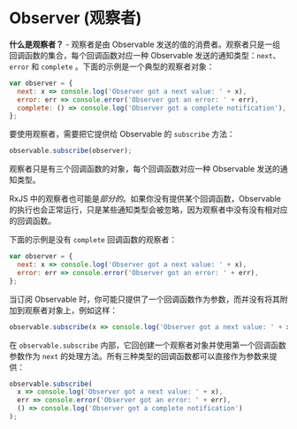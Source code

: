 # Observer (观察者)

**什么是观察者？** - 观察者是由 Observable 发送的值的消费者。观察者只是一组回调函数的集合，每个回调函数对应一种 Observable 发送的通知类型：`next`、`error` 和 `complete` 。下面的示例是一个典型的观察者对象：

```js
var observer = {
  next: x => console.log('Observer got a next value: ' + x),
  error: err => console.error('Observer got an error: ' + err),
  complete: () => console.log('Observer got a complete notification'),
};
```

要使用观察者，需要把它提供给 Observable 的 `subscribe` 方法：

<!-- skip-example -->
```js
observable.subscribe(observer);
```

<span class="informal">观察者只是有三个回调函数的对象，每个回调函数对应一种 Observable 发送的通知类型。</span>

RxJS 中的观察者也可能是*部分的*。如果你没有提供某个回调函数，Observable 的执行也会正常运行，只是某些通知类型会被忽略，因为观察者中没有没有相对应的回调函数。

下面的示例是没有 `complete` 回调函数的观察者：

```js
var observer = {
  next: x => console.log('Observer got a next value: ' + x),
  error: err => console.error('Observer got an error: ' + err),
};
```

当订阅 Observable 时，你可能只提供了一个回调函数作为参数，而并没有将其附加到观察者对象上，例如这样：

<!-- skip-example -->
```js
observable.subscribe(x => console.log('Observer got a next value: ' + x));
```

在 `observable.subscribe` 内部，它回创建一个观察者对象并使用第一个回调函数参数作为 `next` 的处理方法。所有三种类型的回调函数都可以直接作为参数来提供：

<!-- skip-example -->
```js
observable.subscribe(
  x => console.log('Observer got a next value: ' + x),
  err => console.error('Observer got an error: ' + err),
  () => console.log('Observer got a complete notification')
);
```
